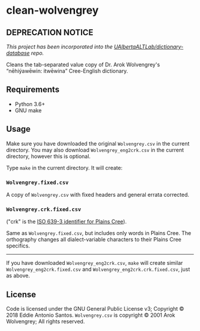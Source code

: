 clean-wolvengrey
================

## DEPRECATION NOTICE

_This project has been incorporated into the [UAlbertaALTLab/dictionary-database](https://github.com/UAlbertaALTLab/dictionary-database) repo._

Cleans the tab-separated value copy of Dr. Arok Wolvengrey's
“nēhiýawēwin: itwēwina” Cree-English dictionary.

Requirements
------------

 - Python 3.6+
 - GNU make

Usage
-----

Make sure you have downloaded the original `Wolvengrey.csv` in the
current directory. You may also download `Wolvengrey_eng2crk.csv` in the
current directory, however this is optional.

Type `make` in the current directory. It will create:

### `Wolvengrey.fixed.csv`

A copy of `Wolvengrey.csv` with fixed headers and general errata
corrected.

### `Wolvengrey.crk.fixed.csv`

("crk" is the [ISO 639-3 identifier for Plains Cree](https://iso639-3.sil.org/code/crk)).

Same as `Wolvengrey.fixed.csv`, but includes only words in Plains Cree.
The orthography changes all dialect-variable characters to their Plains
Cree specifics.

---

If you have downloaded `Wolvengrey_eng2crk.csv`, `make` will create
similar `Wolvengrey_eng2crk.fixed.csv` and
`Wolvengrey_eng2crk.crk.fixed.csv`, just as above.

License
-------

Code is licensed under the GNU General Public License v3;
Copyright © 2018 Eddie Antonio Santos.
`Wolvengrey.csv` is copyright © 2001 Arok Wolvengrey;
All rights reserved.
